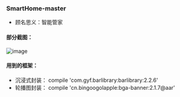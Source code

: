 ### SmartHome-master

 - 顾名思义：智能管家
 
 #### 部分截图：
 
 ![image](http://h5xuhong.oss-cn-hongkong.aliyuncs.com/smartHome/TAB1.png)
 
 #### 用到的框架：
 
 -  沉浸式封装： compile 'com.gyf.barlibrary:barlibrary:2.2.6'
 -  轮播图封装： compile 'cn.bingoogolapple:bga-banner:2.1.7@aar'
